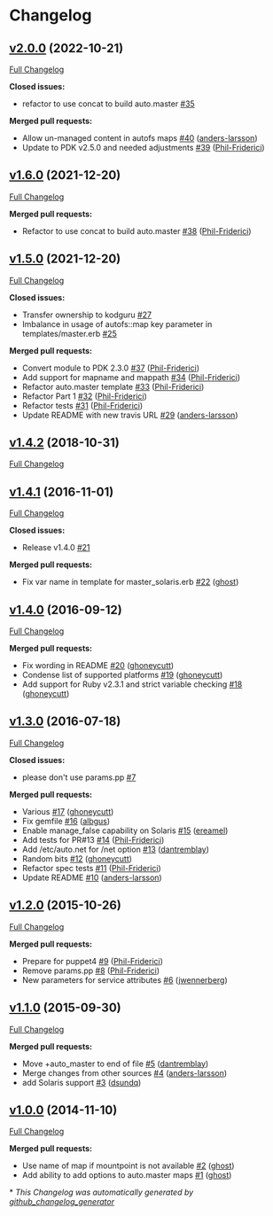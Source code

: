 # Changelog

## [v2.0.0](https://github.com/kodguru/puppet-module-autofs/tree/v2.0.0) (2022-10-21)

[Full Changelog](https://github.com/kodguru/puppet-module-autofs/compare/v1.6.0...v2.0.0)

**Closed issues:**

- refactor to use concat to build auto.master [\#35](https://github.com/kodguru/puppet-module-autofs/issues/35)

**Merged pull requests:**

- Allow un-managed content in autofs maps [\#40](https://github.com/kodguru/puppet-module-autofs/pull/40) ([anders-larsson](https://github.com/anders-larsson))
- Update to PDK v2.5.0 and needed adjustments [\#39](https://github.com/kodguru/puppet-module-autofs/pull/39) ([Phil-Friderici](https://github.com/Phil-Friderici))

## [v1.6.0](https://github.com/kodguru/puppet-module-autofs/tree/v1.6.0) (2021-12-20)

[Full Changelog](https://github.com/kodguru/puppet-module-autofs/compare/v1.5.0...v1.6.0)

**Merged pull requests:**

- Refactor to use concat to build auto.master [\#38](https://github.com/kodguru/puppet-module-autofs/pull/38) ([Phil-Friderici](https://github.com/Phil-Friderici))

## [v1.5.0](https://github.com/kodguru/puppet-module-autofs/tree/v1.5.0) (2021-12-20)

[Full Changelog](https://github.com/kodguru/puppet-module-autofs/compare/v1.4.2...v1.5.0)

**Closed issues:**

- Transfer ownership to kodguru [\#27](https://github.com/kodguru/puppet-module-autofs/issues/27)
- Imbalance in usage of autofs::map key parameter in templates/master.erb [\#25](https://github.com/kodguru/puppet-module-autofs/issues/25)

**Merged pull requests:**

- Convert module to PDK 2.3.0 [\#37](https://github.com/kodguru/puppet-module-autofs/pull/37) ([Phil-Friderici](https://github.com/Phil-Friderici))
- Add support for mapname and mappath [\#34](https://github.com/kodguru/puppet-module-autofs/pull/34) ([Phil-Friderici](https://github.com/Phil-Friderici))
- Refactor auto.master template [\#33](https://github.com/kodguru/puppet-module-autofs/pull/33) ([Phil-Friderici](https://github.com/Phil-Friderici))
- Refactor Part 1 [\#32](https://github.com/kodguru/puppet-module-autofs/pull/32) ([Phil-Friderici](https://github.com/Phil-Friderici))
- Refactor tests [\#31](https://github.com/kodguru/puppet-module-autofs/pull/31) ([Phil-Friderici](https://github.com/Phil-Friderici))
- Update README with new travis URL [\#29](https://github.com/kodguru/puppet-module-autofs/pull/29) ([anders-larsson](https://github.com/anders-larsson))

## [v1.4.2](https://github.com/kodguru/puppet-module-autofs/tree/v1.4.2) (2018-10-31)

[Full Changelog](https://github.com/kodguru/puppet-module-autofs/compare/v1.4.1...v1.4.2)

## [v1.4.1](https://github.com/kodguru/puppet-module-autofs/tree/v1.4.1) (2016-11-01)

[Full Changelog](https://github.com/kodguru/puppet-module-autofs/compare/v1.4.0...v1.4.1)

**Closed issues:**

- Release v1.4.0 [\#21](https://github.com/kodguru/puppet-module-autofs/issues/21)

**Merged pull requests:**

- Fix var name in template for master\_solaris.erb [\#22](https://github.com/kodguru/puppet-module-autofs/pull/22) ([ghost](https://github.com/ghost))

## [v1.4.0](https://github.com/kodguru/puppet-module-autofs/tree/v1.4.0) (2016-09-12)

[Full Changelog](https://github.com/kodguru/puppet-module-autofs/compare/v1.3.0...v1.4.0)

**Merged pull requests:**

- Fix wording in README [\#20](https://github.com/kodguru/puppet-module-autofs/pull/20) ([ghoneycutt](https://github.com/ghoneycutt))
- Condense list of supported platforms [\#19](https://github.com/kodguru/puppet-module-autofs/pull/19) ([ghoneycutt](https://github.com/ghoneycutt))
- Add support for Ruby v2.3.1 and strict variable checking [\#18](https://github.com/kodguru/puppet-module-autofs/pull/18) ([ghoneycutt](https://github.com/ghoneycutt))

## [v1.3.0](https://github.com/kodguru/puppet-module-autofs/tree/v1.3.0) (2016-07-18)

[Full Changelog](https://github.com/kodguru/puppet-module-autofs/compare/v1.2.0...v1.3.0)

**Closed issues:**

- please don't use params.pp [\#7](https://github.com/kodguru/puppet-module-autofs/issues/7)

**Merged pull requests:**

- Various [\#17](https://github.com/kodguru/puppet-module-autofs/pull/17) ([ghoneycutt](https://github.com/ghoneycutt))
- Fix gemfile [\#16](https://github.com/kodguru/puppet-module-autofs/pull/16) ([albgus](https://github.com/albgus))
- Enable manage\_false capability on Solaris [\#15](https://github.com/kodguru/puppet-module-autofs/pull/15) ([ereamel](https://github.com/ereamel))
- Add tests for PR\#13 [\#14](https://github.com/kodguru/puppet-module-autofs/pull/14) ([Phil-Friderici](https://github.com/Phil-Friderici))
- Add /etc/auto.net for /net option [\#13](https://github.com/kodguru/puppet-module-autofs/pull/13) ([dantremblay](https://github.com/dantremblay))
- Random bits [\#12](https://github.com/kodguru/puppet-module-autofs/pull/12) ([ghoneycutt](https://github.com/ghoneycutt))
- Refactor spec tests [\#11](https://github.com/kodguru/puppet-module-autofs/pull/11) ([Phil-Friderici](https://github.com/Phil-Friderici))
- Update README [\#10](https://github.com/kodguru/puppet-module-autofs/pull/10) ([anders-larsson](https://github.com/anders-larsson))

## [v1.2.0](https://github.com/kodguru/puppet-module-autofs/tree/v1.2.0) (2015-10-26)

[Full Changelog](https://github.com/kodguru/puppet-module-autofs/compare/v1.1.0...v1.2.0)

**Merged pull requests:**

- Prepare for puppet4 [\#9](https://github.com/kodguru/puppet-module-autofs/pull/9) ([Phil-Friderici](https://github.com/Phil-Friderici))
- Remove params.pp [\#8](https://github.com/kodguru/puppet-module-autofs/pull/8) ([Phil-Friderici](https://github.com/Phil-Friderici))
- New parameters for service attributes [\#6](https://github.com/kodguru/puppet-module-autofs/pull/6) ([jwennerberg](https://github.com/jwennerberg))

## [v1.1.0](https://github.com/kodguru/puppet-module-autofs/tree/v1.1.0) (2015-09-30)

[Full Changelog](https://github.com/kodguru/puppet-module-autofs/compare/v1.0.0...v1.1.0)

**Merged pull requests:**

- Move +auto\_master to end of file [\#5](https://github.com/kodguru/puppet-module-autofs/pull/5) ([dantremblay](https://github.com/dantremblay))
- Merge changes from other sources [\#4](https://github.com/kodguru/puppet-module-autofs/pull/4) ([anders-larsson](https://github.com/anders-larsson))
- add Solaris support [\#3](https://github.com/kodguru/puppet-module-autofs/pull/3) ([dsundq](https://github.com/dsundq))

## [v1.0.0](https://github.com/kodguru/puppet-module-autofs/tree/v1.0.0) (2014-11-10)

[Full Changelog](https://github.com/kodguru/puppet-module-autofs/compare/2795b3363eeac0cf0033a9ec707ef04543991a86...v1.0.0)

**Merged pull requests:**

- Use name of map if mountpoint is not available [\#2](https://github.com/kodguru/puppet-module-autofs/pull/2) ([ghost](https://github.com/ghost))
- Add ability to add options to auto.master maps [\#1](https://github.com/kodguru/puppet-module-autofs/pull/1) ([ghost](https://github.com/ghost))



\* *This Changelog was automatically generated by [github_changelog_generator](https://github.com/github-changelog-generator/github-changelog-generator)*
